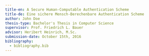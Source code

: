```yaml
---
title-en: A Secure Human-Computable Authentication Scheme
title-de: Eine sichere Mensch-Berechenbare Authentication Scheme
author: John Doe
thesis-type: Bachelor's Thesis in Computer Science
supervisor: Prof. Friedrich L. Bauer
advisor: Heribert Heinrich, M.Sc.
submission-date: October 15th, 2016
bibliography:
  - bibliography.bib
---
```

